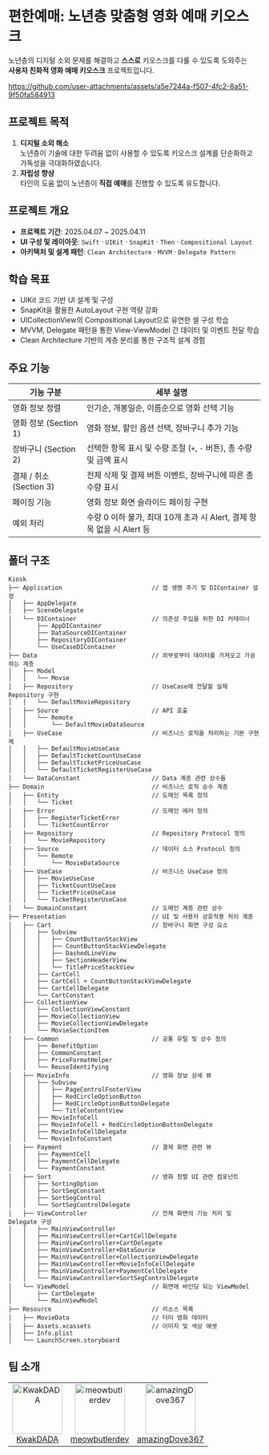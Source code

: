 # 편한예매: 노년층 맞춤형 영화 예매 키오스크

노년층의 디지털 소외 문제를 해결하고 **스스로** 키오스크를 다룰 수 있도록 도와주는  
**사용자 친화적 영화 예매 키오스크** 프로젝트입니다.


https://github.com/user-attachments/assets/a5e7244a-f507-4fc2-8a51-9f50fa584913


## 프로젝트 목적
1. **디지털 소외 해소**  
   노년층이 기술에 대한 두려움 없이 사용할 수 있도록 키오스크 설계를 단순화하고 가독성을 극대화하였습니다.
2. **자립성 향상**  
   타인의 도움 없이 노년층이 **직접 예매**를 진행할 수 있도록 유도합니다.

## 프로젝트 개요

- **프로젝트 기간**: 2025.04.07 ~ 2025.04.11
- **UI 구성 및 레이아웃**: `Swift` · `UIKit` · `SnapKit` · `Then` · `Compositional Layout` 
- **아키텍처 및 설계 패턴**: `Clean Architecture` · `MVVM` · `Delegate Pattern`


## 학습 목표
  - UIKit 코드 기반 UI 설계 및 구성
  - SnapKit을 활용한 AutoLayout 구현 역량 강화
  - UICollectionView의 Compositional Layout으로 유연한 셀 구성 학습
  - MVVM, Delegate 패턴을 통한 View-ViewModel 간 데이터 및 이벤트 전달 학습
  - Clean Architecture 기반의 계층 분리를 통한 구조적 설계 경험


## 주요 기능

| 기능 구분 | 세부 설명 |
|----------|-----------|
| 영화 정보 정렬 | 인기순, 개봉일순, 이름순으로 영화 선택 기능 |
| 영화 정보 (Section 1) | 영화 정보, 할인 옵션 선택, 장바구니 추가 기능 |
| 장바구니 (Section 2) | 선택한 항목 표시 및 수량 조절 (`+`, `-` 버튼), 총 수량 및 금액 표시 |
| 결제 / 취소 (Section 3) | 전체 삭제 및 결제 버튼 이벤트, 장바구니에 따른 총 수량 표시  |
| 페이징 기능 | 영화 정보 화면 슬라이드 페이징 구현 |
| 예외 처리 | 수량 0 이하 불가, 최대 10개 초과 시 Alert, 결제 항목 없을 시 Alert 등 |


## 폴더 구조
```
Kiosk
├── Application                         // 앱 생명 주기 및 DIContainer 설정
│   ├── AppDelegate                     
│   ├── SceneDelegate                  
│   └── DIContainer                     // 의존성 주입을 위한 DI 커테이너
│       ├── AppDIContainer
│       ├── DataSourceDIContainer
│       ├── RepositoryDIContainer
│       └── UseCaseDIContainer
├── Data                                // 외부로부터 데이터를 가져오고 가공하는 계층
│   ├── Model                          
│   │   └── Movie
│   ├── Repository                      // UseCase에 전달할 실제 Repository 구현
│   │   └── DefaultMovieRepository
│   ├── Source                          // API 호출
│   │   └── Remote
│   │       └── DefaultMovieDataSource
│   ├── UseCase                         // 비즈니스 로직을 처리하는 기본 구현체
│   │   ├── DefaultMovieUseCase
│   │   ├── DefaultTicketCountUseCase
│   │   ├── DefaultTicketPriceUseCase
│   │   └── DefaultTicketRegisterUseCase
│   └── DataConstant                    // Data 계층 관련 상수들
├── Domain                              // 비즈니스 로직 순수 계층
│   ├── Entity                          // 도메인 목록 정의
│   │   └── Ticket
│   ├── Error                           // 도메인 에러 정의
│   │   ├── RegisterTicketError
│   │   └── TicketCountError
│   ├── Repository                      // Repository Protocol 정의
│   │   └── MovieRepository
│   ├── Source                          // 데이터 소스 Protocol 정의
│   │   └── Remote
│   │       └── MovieDataSource
│   ├── UseCase                         // 비즈니스 UseCase 정의
│   │   ├── MovieUseCase
│   │   ├── TicketCountUseCase
│   │   ├── TicketPriceUseCase
│   │   └── TicketRegisterUseCase
│   └── DomainConstant                  // 도메인 계층 관련 상수
├── Presentation                        // UI 및 사용자 상호작용 처리 계층
│   ├── Cart                            // 장바구니 화면 구성 요소
│   │   ├── Subview                    
│   │   │   ├── CountButtonStackView
│   │   │   ├── CountButtonStackViewDelegate
│   │   │   ├── DashedLineView
│   │   │   ├── SectionHeaderView
│   │   │   └── TitlePriceStackView
│   │   ├── CartCell
│   │   ├── CartCell + CountButtonStackViewDelegate
│   │   ├── CartCellDelegate
│   │   └── CartConstant
│   ├── CollectionView                  
│   │   ├── CollectionViewConstant
│   │   ├── MovieCollectionView
│   │   ├── MovieCollectionViewDelegate
│   │   └── MovieSectionItem
│   ├── Common                          // 공통 유틸 및 상수 정의
│   │   ├── BenefitOption
│   │   ├── CommonConstant
│   │   ├── PriceFormatHelper
│   │   └── ReuseIdentifying
│   ├── MovieInfo                       // 영화 정보 상세 뷰
│   │   ├── Subview                    
│   │   │   ├── PageControlFooterView
│   │   │   ├── RedCircleOptionButton
│   │   │   ├── RedCircleOptionButtonDelegate
│   │   │   └── TitleContentView
│   │   ├── MovieInfoCell
│   │   ├── MovieInfoCell + RedCircleOptionButtonDelegate
│   │   ├── MovieInfoCellDelegate
│   │   └── MovieInfoConstant
│   ├── Payment                         // 결제 화면 관련 뷰
│   │   ├── PaymentCell
│   │   ├── PaymentCellDelegate
│   │   └── PaymentConstant
│   ├── Sort                            // 영화 정렬 UI 관련 컴포넌트
│   │   ├── SortingOption
│   │   ├── SortSegConstant
│   │   ├── SortSegControl
│   │   └── SortSegControlDelegate
│   ├── ViewController                  // 전체 화면의 기능 처리 및 Delegate 구성
│   │   ├── MainViewController
│   │   ├── MainViewController+CartCellDelegate
│   │   ├── MainViewController+CartDelegate
│   │   ├── MainViewController+DataSource
│   │   ├── MainViewController+CollectionViewDelegate
│   │   ├── MainViewController+MovieInfoCellDelegate
│   │   ├── MainViewController+PaymentCellDelegate
│   │   └── MainViewController+SortSegControlDelegate
│   └── ViewModel                       // 화면에 바인딩 되는 ViewModel
│       ├── CartDelegate
│       └── MainViewModel
├── Resource                            // 리소스 목록
│   ├── MovieData                       // 더미 영화 데이터
│   ├── Assets.xcassets                 // 이미지 및 색상 애셋
│   ├── Info.plist                      
│   └── LaunchScreen.storyboard       
```


## 팀 소개

<table align=>
  <tr align="center">
    <td><a href="https://github.com/KwakDADA"><img width="100" src="https://github.com/KwakDADA.png" alt="KwakDADA"/><br/>KwakDADA</a></td>
    <td><a href="https://github.com/meowbutlerdev"><img width="100" src="https://github.com/meowbutlerdev.png" alt="meowbutlerdev"/><br/>meowbutlerdev</a></td>
    <td><a href="https://github.com/amazingDove367"><img width="100" src="https://github.com/amazingDove367.png" alt="amazingDove367"/><br/>amazingDove367</a></td>
  </tr>
</table>
